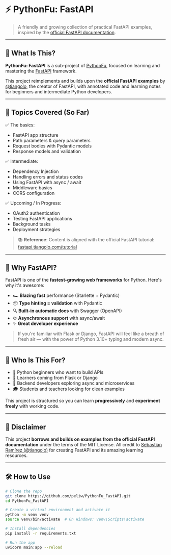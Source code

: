 # ⚡ PythonFu: FastAPI

> A friendly and growing collection of practical FastAPI examples, inspired by the [official FastAPI documentation](https://fastapi.tiangolo.com/).

---

## 🚀 What Is This?

**PythonFu: FastAPI** is a sub-project of [PythonFu](https://github.com/peliw/PythonFu), focused on learning and mastering the [FastAPI](https://fastapi.tiangolo.com/) framework.

This project reimplements and builds upon the **official FastAPI examples** by [@tiangolo](https://github.com/tiangolo), the creator of FastAPI, with annotated code and learning notes for beginners and intermediate Python developers.

---

## 📘 Topics Covered (So Far)

✅ The basics:
- FastAPI app structure
- Path parameters & query parameters
- Request bodies with Pydantic models
- Response models and validation

✅ Intermediate:
- Dependency Injection
- Handling errors and status codes
- Using FastAPI with async / await
- Middleware basics
- CORS configuration

✅ Upcoming / In Progress:
- OAuth2 authentication
- Testing FastAPI applications
- Background tasks
- Deployment strategies

> 📚 **Reference**: Content is aligned with the official FastAPI tutorial: [fastapi.tiangolo.com/tutorial](https://fastapi.tiangolo.com/tutorial/)

---

## 🌟 Why FastAPI?

FastAPI is one of the **fastest-growing web frameworks** for Python. Here's why it's awesome:

- 🏎️ **Blazing fast** performance (Starlette + Pydantic)
- 📦 **Type hinting = validation** with Pydantic
- 🔍 **Built-in automatic docs** with Swagger (OpenAPI)
- ⚙️ **Asynchronous support** with async/await
- ✨ **Great developer experience**

> If you're familiar with Flask or Django, FastAPI will feel like a breath of fresh air — with the power of Python 3.10+ typing and modern async.

---

## 🧠 Who Is This For?

- 🐍 Python beginners who want to build APIs
- 🧪 Learners coming from Flask or Django
- 🔧 Backend developers exploring async and microservices
- 🎓 Students and teachers looking for clean examples

This project is structured so you can learn **progressively** and **experiment freely** with working code.

---

## 📌 Disclaimer

This project **borrows and builds on examples from the official FastAPI documentation** under the terms of the MIT License. All credit to [Sebastián Ramírez (@tiangolo)](https://github.com/tiangolo) for creating FastAPI and its amazing learning resources.

---

## 🛠️ How to Use

```bash
# Clone the repo
git clone https://github.com/peliw/PythonFu_FastAPI.git
cd PythonFu_FastAPI

# Create a virtual environment and activate it
python -m venv venv
source venv/bin/activate  # On Windows: venv\Scripts\activate

# Install dependencies
pip install -r requirements.txt

# Run the app
uvicorn main:app --reload
